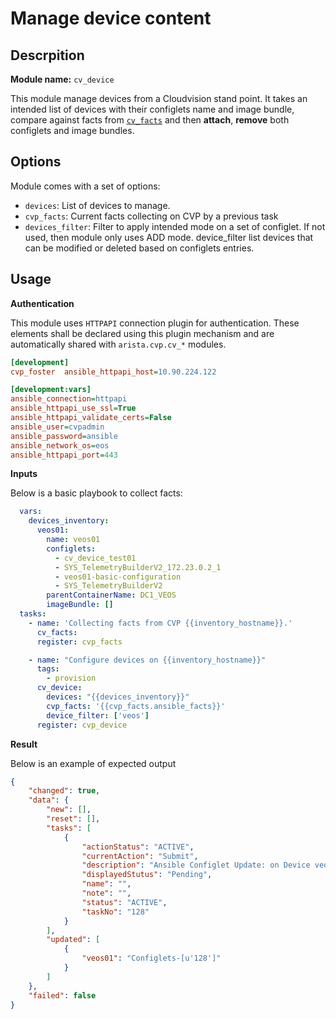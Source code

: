 # Manage device content

## Descrpition

__Module name:__ `cv_device`

This module manage devices from a Cloudvision stand point. It takes an intended list of devices with their configlets name and image bundle, compare against facts from [`cv_facts`](cv_facts.md) and then __attach__, __remove__ both configlets and image bundles.

## Options

Module comes with a set of options:

- `devices`: List of devices to manage.
- `cvp_facts`: Current facts collecting on CVP by a previous task
- `devices_filter`: Filter to apply intended mode on a set of configlet. If not used, then module only uses ADD mode. device_filter list devices that can be modified or deleted based on configlets entries.

## Usage

__Authentication__

This module uses `HTTPAPI` connection plugin for authentication. These elements shall be declared using this plugin mechanism and are automatically shared with `arista.cvp.cv_*` modules.

```ini
[development]
cvp_foster  ansible_httpapi_host=10.90.224.122

[development:vars]
ansible_connection=httpapi
ansible_httpapi_use_ssl=True
ansible_httpapi_validate_certs=False
ansible_user=cvpadmin
ansible_password=ansible
ansible_network_os=eos
ansible_httpapi_port=443
```

__Inputs__

Below is a basic playbook to collect facts:

```yaml
  vars:
    devices_inventory:
      veos01:
        name: veos01
        configlets:
          - cv_device_test01
          - SYS_TelemetryBuilderV2_172.23.0.2_1
          - veos01-basic-configuration
          - SYS_TelemetryBuilderV2
        parentContainerName: DC1_VEOS
        imageBundle: []
  tasks:
    - name: 'Collecting facts from CVP {{inventory_hostname}}.'
      cv_facts:
      register: cvp_facts

    - name: "Configure devices on {{inventory_hostname}}"
      tags: 
        - provision
      cv_device:
        devices: "{{devices_inventory}}"
        cvp_facts: '{{cvp_facts.ansible_facts}}'
        device_filter: ['veos']
      register: cvp_device
```

__Result__

Below is an example of expected output

```json
{
    "changed": true, 
    "data": {
        "new": [], 
        "reset": [], 
        "tasks": [
            {
                "actionStatus": "ACTIVE", 
                "currentAction": "Submit", 
                "description": "Ansible Configlet Update: on Device veos01", 
                "displayedStutus": "Pending", 
                "name": "", 
                "note": "", 
                "status": "ACTIVE", 
                "taskNo": "128"
            }
        ],
        "updated": [
            {
                "veos01": "Configlets-[u'128']"
            }
        ]
    }, 
    "failed": false
}
```


